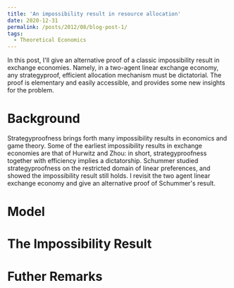 ```yaml
---
title: 'An impossibility result in resource allocation'
date: 2020-12-31
permalink: /posts/2012/08/blog-post-1/
tags:
  - Theoretical Economics
---
```


In this post, I'll give an alternative proof of a classic impossibility result in exchange economies. Namely, in a two-agent linear exchange economy, any strategyproof, efficient allocation mechanism must be dictatorial. The proof is elementary and easily accessible, and provides some new insights for the problem.

Background
=============
Strategyproofness brings forth many impossibility results in economics and game theory. Some of the earliest impossibility results in exchange economies are that of Hurwitz and Zhou: in short, strategyproofness together with efficiency implies a dictatorship. Schummer studied strategyproofness on the restricted domain of linear preferences, and showed the impossibility result still holds. I revisit the two agent linear exchange economy and give an alternative proof of Schummer's result.



Model
=============


The Impossibility Result
==============

Futher Remarks
==============
